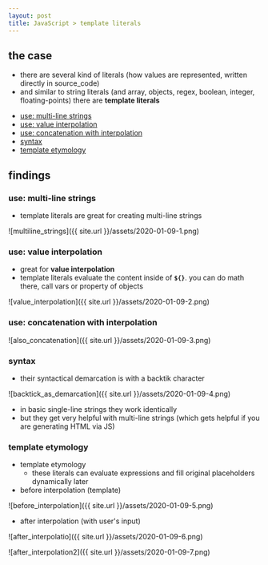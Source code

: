 ```yaml
---
layout: post
title: JavaScript > template literals
---
```

## the case
* there are several kind of literals (how values are represented, written directly in source_code)
* and similar to string literals (and array, objects, regex, boolean, integer, floating-points) there are **template literals**

<!-- TOC -->

- [use: multi-line strings](#use-multi-line-strings)
- [use: value interpolation](#use-value-interpolation)
- [use: concatenation with interpolation](#use-concatenation-with-interpolation)
- [syntax](#syntax)
- [template etymology](#template-etymology)

<!-- /TOC -->

## findings
### use: multi-line strings
* template literals are great for creating multi-line strings

![multiline_strings]({{ site.url }}/assets/2020-01-09-1.png)

### use: value interpolation
* great for **value interpolation**
* template literals evaluate the content inside of **`${}`**. you can do math there, call vars or property of objects

![value_interpolation]({{ site.url }}/assets/2020-01-09-2.png)

### use: concatenation with interpolation
![also_concatenation]({{ site.url }}/assets/2020-01-09-3.png)

### syntax
* their syntactical demarcation is with a backtik character

![backtick_as_demarcation]({{ site.url }}/assets/2020-01-09-4.png)

* in basic single-line strings they work identically
* but they get very helpful with multi-line strings (which gets helpful if you are generating HTML via JS) 

### template etymology
* template etymology
    * these literals can evaluate expressions and fill original placeholders dynamically later
* before interpolation (template)

![before_interpolation]({{ site.url }}/assets/2020-01-09-5.png)

* after interpolation (with user's input)

![after_interpolatio]({{ site.url }}/assets/2020-01-09-6.png)

![after_interpolation2]({{ site.url }}/assets/2020-01-09-7.png)


